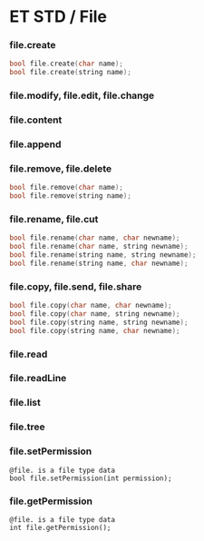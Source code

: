 # ET STD / File

### file.create

```c
bool file.create(char name);
bool file.create(string name);
```

### file.modify, file.edit, file.change

### file.content

### file.append

### file.remove, file.delete

```c
bool file.remove(char name);
bool file.remove(string name);
```

### file.rename, file.cut

```c
bool file.rename(char name, char newname);
bool file.rename(char name, string newname);
bool file.rename(string name, string newname);
bool file.rename(string name, char newname);
```

### file.copy, file.send, file.share

```c
bool file.copy(char name, char newname);
bool file.copy(char name, string newname);
bool file.copy(string name, string newname);
bool file.copy(string name, char newname);
```

### file.read

### file.readLine

### file.list

### file.tree

### file.setPermission

```
@file. is a file type data
bool file.setPermission(int permission);
```

### file.getPermission

```
@file. is a file type data
int file.getPermission();
```
